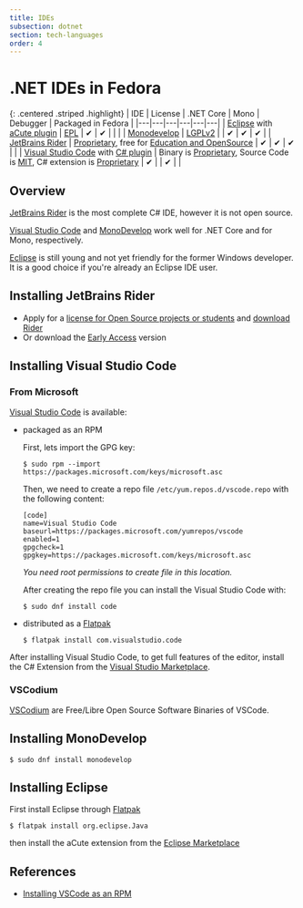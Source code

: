 ```yaml
---
title: IDEs
subsection: dotnet
section: tech-languages
order: 4
---
```


# .NET IDEs in Fedora

{: .centered .striped .highlight}
| IDE | License | .NET Core | Mono | Debugger | Packaged in Fedora |
|---|---|---|---|---|---|
| [Eclipse](/tools/eclipse/about.html) with [aCute plugin](https://marketplace.eclipse.org/content/acute-c-edition-eclipse-ide-experimental) | [EPL](http://www.eclipse.org/legal/epl-2.0/) | &#x2714; | &#x2714; |  |  |
| [Monodevelop](http://www.monodevelop.com/) | [LGPLv2](http://www.gnu.org/licenses/lgpl-2.1.html) |  | &#x2714; | &#x2714; | &#x2714; |
| [JetBrains Rider](http://jetbrains.com/rider) | [Proprietary](https://www.jetbrains.com/store/license.html), free for [Education and OpenSource](https://www.jetbrains.com/store/#edition=discounts) | &#x2714; | &#x2714; | &#x2714; |  |
| [Visual Studio Code](https://code.visualstudio.com) with [C# plugin](https://marketplace.visualstudio.com/items?itemName=ms-vscode.csharp) | Binary is [Proprietary](https://code.visualstudio.com/License/), Source Code is [MIT](https://github.com/Microsoft/vscode/blob/master/LICENSE.txt), C# extension is [Proprietary](https://marketplace.visualstudio.com/items/ms-vscode.csharp/license) | &#x2714; |  | &#x2714; |  |

## Overview

[JetBrains Rider](#installing-jetbrains-rider) is the most complete C# IDE, however it is not open source.

[Visual Studio Code](#installing-visual-studio-code) and [MonoDevelop](#installing-monodevelop) work well for .NET Core and for Mono, respectively.

[Eclipse](#installing-eclipse) is still young and not yet friendly for the former Windows developer. It is a good choice if you're already an Eclipse IDE user.

## Installing JetBrains Rider

* Apply for a [license for Open Source projects or students](https://www.jetbrains.com/store/?fromMenu#edition=discounts) and [download Rider](http://jetbrains.com/rider)
* Or download the [Early Access](https://www.jetbrains.com/rider/eap) version

## Installing Visual Studio Code

### From Microsoft
[Visual Studio Code](https://code.visualstudio.com) is available:
  * packaged as an RPM

    First, lets import the GPG key:
    ```console
    $ sudo rpm --import https://packages.microsoft.com/keys/microsoft.asc
    ```

    Then, we need to create a repo file `/etc/yum.repos.d/vscode.repo` with the following content:
    ```
    [code]
    name=Visual Studio Code
    baseurl=https://packages.microsoft.com/yumrepos/vscode
    enabled=1
    gpgcheck=1
    gpgkey=https://packages.microsoft.com/keys/microsoft.asc
    ```
    _You need root permissions to create file in this location._

    After creating the repo file you can install the Visual Studio Code with:
    ```console
    $ sudo dnf install code
    ```

  * distributed as a [Flatpak](/deployment/flatpak/about.html)
    ```console
    $ flatpak install com.visualstudio.code
    ```

After installing Visual Studio Code, to get full features of the editor, install the C# Extension from the [Visual Studio Marketplace](https://marketplace.visualstudio.com/items?itemName=ms-vscode.csharp).

### VSCodium

[VSCodium](https://vscodium.com/) are Free/Libre Open Source Software Binaries of VSCode.


## Installing MonoDevelop

```
$ sudo dnf install monodevelop
```

## Installing Eclipse

First install Eclipse through [Flatpak](/deployment/flatpak/about.html)
```
$ flatpak install org.eclipse.Java
```
then install the aCute extension from the [Eclipse Marketplace](https://marketplace.eclipse.org/content/acute-c-edition-eclipse-ide-experimental)


## References

* [Installing VSCode as an RPM](https://code.visualstudio.com/docs/setup/linux#_rhel-fedora-and-centos-based-distributions)
